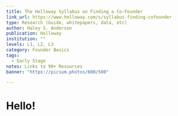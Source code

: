 ```yaml
---
title: The Holloway Syllabus on Finding a Co-Founder
link_url: https://www.holloway.com/s/syllabus-finding-cofounder
type: Research (Guide, whitepapers, data, etc)
author: Haley S. Anderson
publication: Holloway
institution: ""
levels: L1, L2, L3
category: Founder Basics
tags:
  - Early Stage
notes: Links to 90+ Resources
banner: "https://picsum.photos/600/500"

---
```


# Hello!
